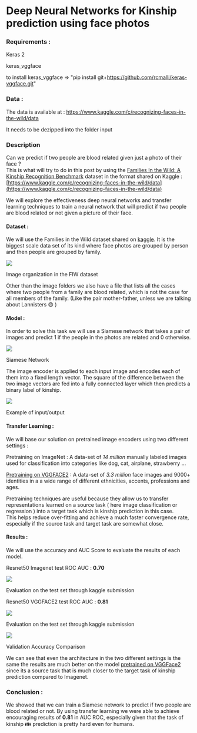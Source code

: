 # Deep Neural Networks for Kinship prediction using face photos

### Requirements :

Keras 2

keras_vggface

to install keras_vggface => "pip install git+https://github.com/rcmalli/keras-vggface.git"

### Data :

The data is available at : https://www.kaggle.com/c/recognizing-faces-in-the-wild/data

It needs to be dezipped into the folder input

### Description

Can we predict if two people are blood related given just a photo of their face
?<br> This is what will try to do in this post by using the [Families In the
Wild: A Kinship Recognition
Benchmark](https://web.northeastern.edu/smilelab/fiw/) dataset in the format
shared on Kaggle :
[https://www.kaggle.com/c/recognizing-faces-in-the-wild/data](https://www.kaggle.com/c/recognizing-faces-in-the-wild/data)

We will explore the effectiveness deep neural networks and transfer learning
techniques to train a neural network that will predict if two people are blood
related or not given a picture of their face.

#### Dataset :

We will use the Families in the Wild dataset shared on
[kaggle](https://www.kaggle.com/c/recognizing-faces-in-the-wild/data). It is the
biggest scale data set of its kind where face photos are grouped by person and
then people are grouped by family.

![](https://cdn-images-1.medium.com/max/1600/1*am4xEqhFkLlgiu7JC9CrWw.png)

<span class="figcaption_hack">Image organization in the FIW dataset</span>


Other than the image folders we also have a file that lists all the cases where
two people from a family are blood related, which is not the case for all
members of the family. (Like the pair mother-father, unless we are talking about
Lannisters 😄 )

#### Model :

In order to solve this task we will use a Siamese network that takes a pair of
images and predict 1 if the people in the photos are related and 0 otherwise.

![](https://cdn-images-1.medium.com/max/1600/1*8h3JpmmLLjeDFUHJYGCl0Q.png)

<span class="figcaption_hack">Siamese Network</span>

The image encoder is applied to each input image and encodes each of them into a
fixed length vector. The square of the difference between the two image vectors
are fed into a fully connected layer which then predicts a binary label of
kinship.

![](https://cdn-images-1.medium.com/max/1600/1*YEt68fg0lmm01CWqR6BO1A.png)

<span class="figcaption_hack">Example of input/output</span>

#### Transfer Learning :

We will base our solution on pretrained image encoders using two different
settings :

Pretraining on ImageNet : A data-set of *14 million* manually labeled images
used for classification into categories like dog, cat, airplane, strawberry …

[Pretraining on VGGFACE2](https://github.com/rcmalli/keras-vggface) : A data-set
of *3.3 million* face images and 9000+ identities in a a wide range of different
ethnicities, accents, professions and ages.

Pretraining techniques are useful because they allow us to transfer
representations learned on a source task ( here image classification or
regression ) into a target task which is kinship prediction in this case.<br>
This helps reduce over-fitting and achieve a much faster convergence rate,
especially if the source task and target task are somewhat close.

#### Results :

We will use the accuracy and AUC Score to evaluate the results of each model.

Resnet50 Imagenet test ROC AUC : **0.70**

![](https://cdn-images-1.medium.com/max/1600/1*XzBsM43ttD4px7d-iIx0Yg.png)

<span class="figcaption_hack">Evaluation on the test set through kaggle submission</span>

Resnet50 VGGFACE2 test ROC AUC : **0.81**

![](https://cdn-images-1.medium.com/max/1600/1*k1sZBMiXcwP6zsKUWKgDag.png)

<span class="figcaption_hack">Evaluation on the test set through kaggle submission</span>

![](https://cdn-images-1.medium.com/max/1600/1*KCpJNyyraN1gyF4H1IfhkA.png)

<span class="figcaption_hack">Validation Accuracy Comparison</span>

We can see that even the architecture in the two different settings is the same
the results are much better on the model [pretrained on
VGGFace2](https://github.com/rcmalli/keras-vggface) since its a source task that
is much closer to the target task of kinship prediction compared to Imagenet.

### Conclusion :

We showed that we can train a Siamese network to predict if two people are blood
related or not. By using transfer learning we were able to achieve encouraging
results of **0.81** in AUC ROC, especially given that the task of kinship 👪
prediction is pretty hard even for humans.



